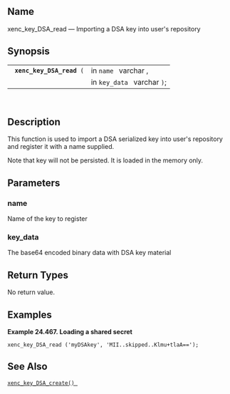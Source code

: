 <div id="fn_xenc_key_dsa_read" class="refentry">

<div class="titlepage">

</div>

<div class="refnamediv">

## Name

xenc_key_DSA_read — Importing a DSA key into user's repository

</div>

<div class="refsynopsisdiv">

## Synopsis

<div id="fsyn_xenc_key_dsa_read" class="funcsynopsis">

|                                |                             |
|--------------------------------|-----------------------------|
| ` `**`xenc_key_DSA_read`**` (` | in `name ` varchar ,        |
|                                | in `key_data ` varchar `)`; |

<div class="funcprototype-spacer">

 

</div>

</div>

</div>

<div id="desc_xenc_key_dsa_read" class="refsect1">

## Description

This function is used to import a DSA serialized key into user's
repository and register it with a name supplied.

Note that key will not be persisted. It is loaded in the memory only.

</div>

<div id="params_xenc_key_dsa_read" class="refsect1">

## Parameters

<div id="id120268" class="refsect2">

### name

Name of the key to register

</div>

<div id="id120271" class="refsect2">

### key_data

The base64 encoded binary data with DSA key material

</div>

</div>

<div id="ret_xenc_key_dsa_read" class="refsect1">

## Return Types

No return value.

</div>

<div id="examples_xenc_key_dsa_read" class="refsect1">

## Examples

<div id="ex_xenc_key_dsa_read" class="example">

**Example 24.467. Loading a shared secret**

<div class="example-contents">

``` screen
xenc_key_DSA_read ('myDSAkey', 'MII..skipped..Klmu+tlaA==');
```

</div>

</div>

  

</div>

<div id="seealso_xenc_key_dsa_read" class="refsect1">

## See Also

<a href="fn_xenc_key_dsa_create.html" class="link"
title="xenc_key_DSA_create"><code
class="function">xenc_key_DSA_create() </code></a>

</div>

</div>
